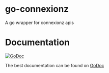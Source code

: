 go-connexionz
=============

A go wrapper for connexionz apis


# Documentation

[![GoDoc](https://godoc.org/github.com/cvanderschuere/go-connexionz?status.png)](https://godoc.org/github.com/cvanderschuere/go-connexionz)

The best documentation can be found on [GoDoc](http://godoc.org/github.com/cvanderschuere/go-connexionz)
